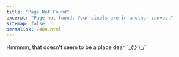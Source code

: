 ```yaml
---
title: "Page Not Found"
excerpt: "Page not found. Your pixels are in another canvas."
sitemap: false
permalink: /404.html
---
```


Hmmmm, that doesn't seem to be a place dear ¯\_(ツ)_/¯
